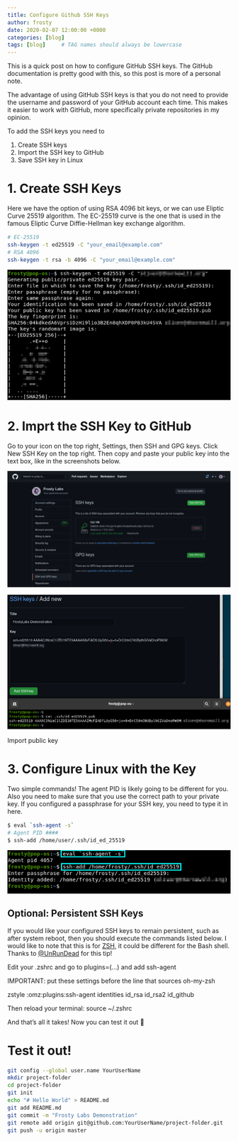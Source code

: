 ```yaml
---
title: Configure Github SSH Keys
author: frosty
date: 2020-02-07 12:00:00 +0000
categories: [blog]
tags: [blog]     # TAG names should always be lowercase
---
```


This is a quick post on how to configure GitHub SSH keys. The GitHub documentation is pretty good with this, so this post is more of a personal note.

The advantage of using GitHub SSH keys is that you do not need to provide the username and password of your GitHub account each time. This makes it easier to work with GitHub, more specifically private repositories in my opinion.

To add the SSH keys you need to

1. Create SSH keys
2. Import the SSH key to GitHub
3. Save SSH key in Linux

# 1. Create SSH Keys

Here we have the option of using RSA 4096 bit keys, or we can use Eliptic Curve 25519 algorithm. The EC-25519 curve is the one that is used in the famous Eliptic Curve Diffie-Hellman key exchange algorithm.

```bash
# EC-25519
ssh-keygen -t ed25519 -C "your_email@example.com"
# RSA 4096
ssh-keygen -t rsa -b 4096 -C "your_email@example.com"
```

![Image](assets\img\blog\github-ssh-keys\1-generate-keys.png)

# 2. Imprt the SSH Key to GitHub

Go to your icon on the top right, Settings, then SSH and GPG keys. Click New SSH Key on the top right. Then copy and paste your public key into the text box, like in the screenshots below.

![Image](assets\img\blog\github-ssh-keys\2-import-keys.png)

![Image](assets\img\blog\github-ssh-keys\3-import-keys.png)

Import public key

# 3. Configure Linux with the Key

Two simple commands! The agent PID is likely going to be different for you. Also you need to make sure that you use the correct path to your private key. If you configured a passphrase for your SSH key, you need to type it in here.

```bash
$ eval `ssh-agent -s`
# Agent PID ####
$ ssh-add /home/user/.ssh/id_ed_25519
```

![Image](assets\img\blog\github-ssh-keys\4-configure-linux.png)

## Optional: Persistent SSH Keys

If you would like your configured SSH keys to remain persistent, such as after system reboot, then you should execute the commands listed below. I would like to note that this is for [ZSH](https://github.com/ohmyzsh/ohmyzsh/tree/master/plugins/ssh-agent), it could be different for the Bash shell. Thanks to [@UnRunDead](https://unrundead.dev/) for this tip!

Edit your .zshrc and go to plugins=(...) and add ssh-agent

IMPORTANT: put these settings before the line that sources oh-my-zsh

zstyle :omz:plugins:ssh-agent identities id_rsa id_rsa2 id_github

Then reload your terminal: source ~/.zshrc

And that’s all it takes! Now you can test it out 🙂

# Test it out!

```bash
git config --global user.name YourUserName
mkdir project-folder
cd project-folder
git init
echo "# Hello World" > README.md
git add README.md
git commit -m "Frosty Labs Demonstration"
git remote add origin git@github.com:YourUserName/project-folder.git
git push -u origin master
```
